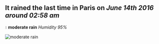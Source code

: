 ## It rained the last time in Paris on *June 14th 2016 around 02:58 am*
💧  **moderate rain** *Humidity 95%*

![moderate rain](http://openweathermap.org/img/w/10n.png)
